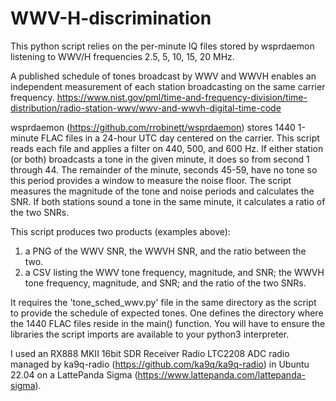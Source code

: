 # WWV-H-discrimination

This python script relies on the per-minute IQ files stored by wsprdaemon listening to WWV/H 
frequencies 2.5, 5, 10, 15, 20 MHz.  

A published schedule of tones broadcast by WWV and WWVH enables an independent measurement of 
each station broadcasting on the same carrier frequency.
https://www.nist.gov/pml/time-and-frequency-division/time-distribution/radio-station-wwv/wwv-and-wwvh-digital-time-code

wsprdaemon (https://github.com/rrobinett/wsprdaemon) stores 1440 1-minute FLAC files in a 
24-hour UTC day centered on the carrier.  This script reads each file and applies a filter on 
440, 500, and 600 Hz.  If either station (or both) broadcasts a tone in the given minute, it does 
so from second 1 through 44.  The remainder of the minute, seconds 45-59, have no tone so this 
period provides a window to measure the noise floor.  The script measures the magnitude of the 
tone and noise periods and calculates the SNR.  If both stations sound a tone in the same 
minute, it calculates a ratio of the two SNRs.  

This script produces two products (examples above):
1) a PNG of the WWV SNR, the WWVH SNR, and the ratio between the two.
2) a CSV listing the WWV tone frequency, magnitude, and SNR;
   the WWVH tone frequency, magnitude, and SNR;
   and the ratio of the two SNRs.  

It requires the 'tone_sched_wwv.py' file in the same directory as the script to provide the 
schedule of expected tones.  One defines the directory where the 1440 FLAC files reside in 
the main() function. You will have to ensure the libraries the script imports are available
to your python3 interpreter.

I used an RX888 MKII 16bit SDR Receiver Radio LTC2208 ADC radio managed by 
ka9q-radio (https://github.com/ka9q/ka9q-radio)
in Ubuntu 22.04 on a LattePanda Sigma (https://www.lattepanda.com/lattepanda-sigma).
